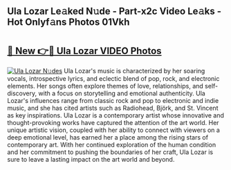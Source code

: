 ## Ula Lozar Le𝚊ked N𝚞de - Part-x2c Video Le𝚊ks - Hot Onlyf𝚊ns Photos 01Vkh

# <h2><a href="http://ab88230.deff.icu/?id=Ula+Lozar">🔗 New 👉🔴 Ula Lozar VIDEO Photos</a></h2>

[![Ula Lozar N𝚞des](https://i.imgur.com/rIISA9y.gif)](http://ab88230.deff.icu/?id=Ula+Lozar)
Ula Lozar's music is characterized by her soaring vocals, introspective lyrics, and eclectic blend of pop, rock, and electronic elements. Her songs often explore themes of love, relationships, and self-discovery, with a focus on storytelling and emotional authenticity. Ula Lozar's influences range from classic rock and pop to electronic and indie music, and she has cited artists such as Radiohead, Björk, and St. Vincent as key inspirations. Ula Lozar is a contemporary artist whose innovative and thought-provoking works have captured the attention of the art world. Her unique artistic vision, coupled with her ability to connect with viewers on a deep emotional level, has earned her a place among the rising stars of contemporary art. With her continued exploration of the human condition and her commitment to pushing the boundaries of her craft, Ula Lozar is sure to leave a lasting impact on the art world and beyond.
